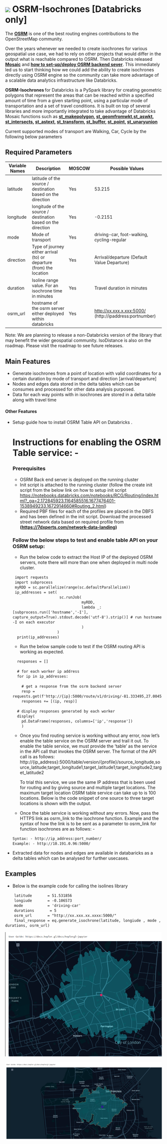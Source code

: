 # <img src="https://files.training.databricks.com/images/databricks-logo.png" width=40px> OSRM-Isochrones [Databricks only] 

The **[OSRM](http://project-osrm.org/)** is one of the best routing engines contributions to the OpenStreetMap community.

Over the years whenever we needed to create isochrones for various geospatial use case, we had to rely on other projects that would differ in the output what is reachable compared to OSRM. Then Databricks released **[Mosaic](https://www.databricks.com/blog/2022/05/02/high-scale-geospatial-processing-with-mosaic.html)** and 
**[how to set-up/deploy OSRM backend sever](https://www.databricks.com/solutions/accelerators/scalable-route-generation)**. 
This immediately led us to start thinking how we could add the ability to create isochrones directly using OSRM engine so the community can take more advantage of a scalable data analytics infrastructure like Databricks.

**OSRM-Isochrones** for Databricks is a PySpark library for creating geometric polygons that represent the areas that can be reached within a specified amount of time from a given starting point, using a particular mode of transportation and a set of travel conditions. It is built on top of several libraries and more importantly integrated to take advantage of Databricks Mosaic functions such as **[st_makepolygon](https://databrickslabs.github.io/mosaic/api/geometry-constructors.html#st-makepolygon), [st_geomfromwkt](https://databrickslabs.github.io/mosaic/api/geometry-constructors.html#st-geomfromwkt),[st_aswkt](https://databrickslabs.github.io/mosaic/api/geometry-constructors.html#st-aswkt), [st_intersects](https://databrickslabs.github.io/mosaic/api/geometry-constructors.html#st-intersects), [st_astext](https://databrickslabs.github.io/mosaic/api/geometry-constructors.html#st-astext), [st_transform](https://databrickslabs.github.io/mosaic/api/geometry-constructors.html#st-transform), [st_buffer](https://databrickslabs.github.io/mosaic/api/spatial-functions.html#st-buffer), [st_point](https://databrickslabs.github.io/mosaic/api/geometry-constructors.html#st-point), [st_unaryunion](https://databrickslabs.github.io/mosaic/api/geometry-constructors.html#st-unaryunion)**

Current supported modes of transport are Walking, Car, Cycle by the following below parameters

## Required Parameters 
|Variable Names   |	Description           |	MOSCOW     |	Possible Values            |
|--------------   |-----------------------|------------|-------------------------------|
|latitude         |	latitude of the source / destination based on the direction |	Yes|	53.215|
|longitude        |	longitude of the source / destination based on the direction |	Yes|	-0.2151|
|mode             |	Mode of transport	    |Yes	       |driving-car, foot-walking,  cycling-regular|
|direction        |	Type of journey either arrival (to) or departure (from) the location|	Yes	|Arrival/departure (Default Value Departure)|
|duration         |	Isoline range value. For an isochrone time in minutes|	Yes|	Travel duration in minutes|
|osrm_url        |	hostname of the osrm server either deployed within databricks |	Yes|	http://xx.xxx.x.xxx:5000/  (http://ipaddress:portnumber)|


Note: We are planning to release a non-Databricks version of the library that may benefit the wider geospatial community. IsoDistance is also on the roadmap. Please visit the roadmap to see future releases.  

## Main Features
   * Generate isochrones from a point of location with valid coordinates for a certain duration by mode of transport and direction [arrival/departure]
   * Nodes and edges data stored in the delta tables which can be consumes and processed for other data analysis purposed.
   * Data for each way points with in isochrones are stored in a delta table along with travel time
 
  #### Other Features
  * Setup guide how to install OSRM Table API on Databricks .
    # Instructions for enabling the OSRM Table service: -
     ### Prerequisites
      - OSRM Back end server is deployed on the running cluster
      - Init script is attached to the running cluster (follow the create init script from the below link on how to setup init script https://notebooks.databricks.com/notebooks/RCG/Routing/index.html?_ga=2.172845923.1164585516.1677476401-1538949233.1672914660#Routing_2.html)
      - Required PBF files for each of the profiles are placed in the DBFS and has been defined in the init script. Download the processed street network data based on required profile from **(https://7dxperts.com/network-data-landing)** 
     ### Follow the below steps to test and enable table API on your OSRM setup:
    
      - Run the below code to extract the Host IP of the deployed OSRM servers, note there will more than one when deployed in multi node cluster.
     ```
      import requests
      import subprocess
      myRDD = sc.parallelize(range(sc.defaultParallelism))
      ip_addresses = set( 
                          sc.runJob(
                                    myRDD, 
                                    lambda _: [subprocess.run(['hostname','-I'], capture_output=True).stdout.decode('utf-8').strip()] # run hostname -I on each executor
                                    )
                         )
       print(ip_addresses)
     ```
      - Run the below sample code to test if the OSRM routing API is working as expected. 
      ```
        responses = []

        # for each worker ip address
        for ip in ip_addresses:

          # get a response from the osrm backend server
          resp = requests.get(f'http://{ip}:5000/route/v1/driving/-81.333495,27.004571;-81.906328,28.881845;-81.906328,28.881845').text
          responses += [(ip, resp)]

        # display responses generated by each worker
        display(
          pd.DataFrame(responses, columns=['ip','response'])
          )
      ```

      -  Once you find routing service is working without any error, now let’s enable the table service on the OSRM server and trail it out. To enable the table service, we must provide the ‘table’ as the service in the API call that invokes the OSRM server. The format of the API call is as follows:
         http://{ip_address}:5000/table/version/{profile}/source_longitude,source_latitude;target_longitude1,target_latitude1;target_longitude2,target_latitude2

         To trial this service, we use the same IP address that is been used for routing and by giving source and multiple target locations. The maximum target location OSRM table service can take up to is 100 locations. Below is the code snippet of one source to three target locations is shown with the output.
       -  Once the table service is working without any errors. Now, pass the HTTPS link as osrm_link to the isochrone function. Example and the syntax of how the link is to be sent as a parameter to osrm_link for function isochrones are as follows: -

        Syntax: - http://ip_address:port_number/
        Example: - http://10.191.0.96:5000/


  * Extracted data for nodes and edges are available in databaricks as a delta tables which can be analysed for further usecases.
  
  

## Examples




*  Below is the example code for calling the isolines library
``` import eqolines eq
    latitude       = 51.531856
    longiude       = -0.106573
    mode           = 'driving-car'
    durations       = 5
    osrm_url       = "http://xx.xxx.xx.xxxx:5000/"
    final_response = eq.generate_isochrone(latitude, longiude , mode , durations, osrm_url)
```

![](docs/pics/Isochrones_London.png)

![](docs/pics/Isochrones_Sanfransisco.png)
```


